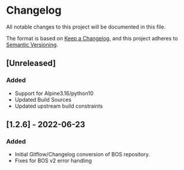 # Changelog

All notable changes to this project will be documented in this file.

The format is based on [Keep a Changelog](https://keepachangelog.com/en/1.0.0/),
and this project adheres to [Semantic Versioning](https://semver.org/spec/v2.0.0.html).

## [Unreleased]
### Added
- Support for Alpine3.16/python10
- Updated Build Sources
- Updated upstream build constraints

## [1.2.6] - 2022-06-23
### Added
- Initial Gitflow/Changelog conversion of BOS repository.
- Fixes for BOS v2 error handling
